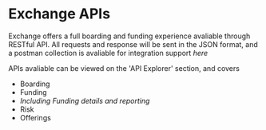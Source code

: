 # Exchange APIs

Exchange offers a full boarding and funding experience avaliable through RESTful API. All requests and response will be sent in the JSON format, and a postman collection is avaliable for integration support *here*

APIs avaliable can be viewed on the 'API Explorer' section, and covers
*  Boarding
*  Funding
 * *Including Funding details and reporting*
* Risk
*  Offerings


